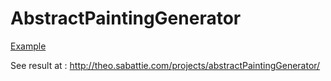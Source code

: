 # AbstractPaintingGenerator

[Example](https://image.prntscr.com/image/u_rgHDAMSZC9zT5qHXCGkA.png)

See result at :
http://theo.sabattie.com/projects/abstractPaintingGenerator/
